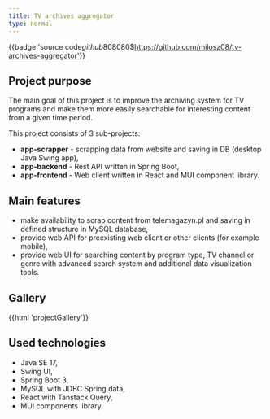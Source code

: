 ```yaml
---
title: TV archives aggregator
type: normal
---
```


{{badge 'source code$github$808080$https://github.com/milosz08/tv-archives-aggregator'}}

## Project purpose

The main goal of this project is to improve the archiving system for TV programs and make them more easily searchable
for interesting content from a given time period.

This project consists of 3 sub-projects:

- **app-scrapper** - scrapping data from website and saving in DB (desktop Java Swing app),
- **app-backend** - Rest API written in Spring Boot,
- **app-frontend** - Web client written in React and MUI component library.

## Main features

- make availability to scrap content from telemagazyn.pl and saving in defined structure in MySQL database,
- provide web API for preexisting web client or other clients (for example mobile),
- provide web UI for searching content by program type, TV channel or genre with advanced search system and additional
  data visualization tools.

## Gallery

{{html 'projectGallery'}}

## Used technologies

- Java SE 17,
- Swing UI,
- Spring Boot 3,
- MySQL with JDBC Spring data,
- React with Tanstack Query,
- MUI components library.
